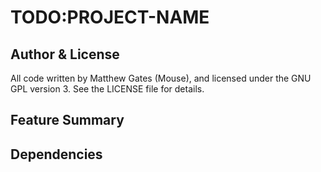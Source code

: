 # TODO:PROJECT-NAME

## Author & License

All code written by Matthew Gates (Mouse), and licensed under the GNU GPL version 3. See the LICENSE file for details.

## Feature Summary

## Dependencies


